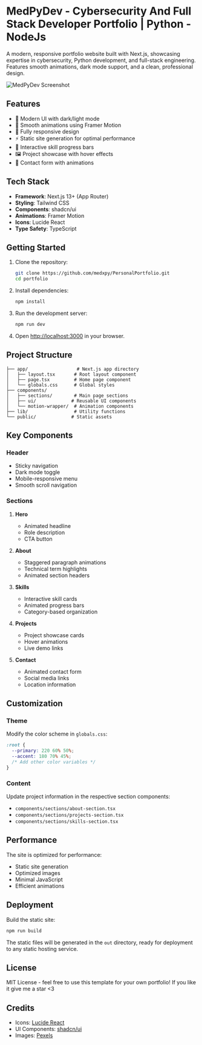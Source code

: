 # MedPyDev - Cybersecurity And Full Stack Developer Portfolio | Python - NodeJs

A modern, responsive portfolio website built with Next.js, showcasing expertise in cybersecurity, Python development, and full-stack engineering. Features smooth animations, dark mode support, and a clean, professional design.

![MedPyDev Screenshot](https://i.imgur.com/TPyV4Lw.png)

## Features

- 🎨 Modern UI with dark/light mode
- 🚀 Smooth animations using Framer Motion
- 📱 Fully responsive design
- ⚡ Static site generation for optimal performance
- 🎯 Interactive skill progress bars
- 🖼️ Project showcase with hover effects
- 📝 Contact form with animations

## Tech Stack

- **Framework**: Next.js 13+ (App Router)
- **Styling**: Tailwind CSS
- **Components**: shadcn/ui
- **Animations**: Framer Motion
- **Icons**: Lucide React
- **Type Safety**: TypeScript

## Getting Started

1. Clone the repository:
   ```bash
   git clone https://github.com/medxpy/PersonalPortfolio.git
   cd portfolio
   ```

2. Install dependencies:
   ```bash
   npm install
   ```

3. Run the development server:
   ```bash
   npm run dev
   ```

4. Open [http://localhost:3000](http://localhost:3000) in your browser.

## Project Structure

```
├── app/                  # Next.js app directory
│   ├── layout.tsx       # Root layout component
│   ├── page.tsx         # Home page component
│   └── globals.css      # Global styles
├── components/          
│   ├── sections/        # Main page sections
│   ├── ui/             # Reusable UI components
│   └── motion-wrapper/  # Animation components
├── lib/                 # Utility functions
└── public/             # Static assets
```

## Key Components

### Header
- Sticky navigation
- Dark mode toggle
- Mobile-responsive menu
- Smooth scroll navigation

### Sections
1. **Hero**
   - Animated headline
   - Role description
   - CTA button

2. **About**
   - Staggered paragraph animations
   - Technical term highlights
   - Animated section headers

3. **Skills**
   - Interactive skill cards
   - Animated progress bars
   - Category-based organization

4. **Projects**
   - Project showcase cards
   - Hover animations
   - Live demo links

5. **Contact**
   - Animated contact form
   - Social media links
   - Location information

## Customization

### Theme
Modify the color scheme in `globals.css`:
```css
:root {
  --primary: 220 60% 50%;
  --accent: 180 70% 45%;
  /* Add other color variables */
}
```

### Content
Update project information in the respective section components:
- `components/sections/about-section.tsx`
- `components/sections/projects-section.tsx`
- `components/sections/skills-section.tsx`

## Performance

The site is optimized for performance:
- Static site generation
- Optimized images
- Minimal JavaScript
- Efficient animations

## Deployment

Build the static site:
```bash
npm run build
```

The static files will be generated in the `out` directory, ready for deployment to any static hosting service.

## License

MIT License - feel free to use this template for your own portfolio!
If you like it give me a star <3

## Credits

- Icons: [Lucide React](https://lucide.dev)
- UI Components: [shadcn/ui](https://ui.shadcn.com)
- Images: [Pexels](https://www.pexels.com)